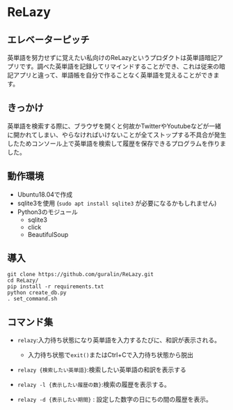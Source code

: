 # ReLazy
## エレベーターピッチ
英単語を努力せずに覚えたい私向けのReLazyというプロダクトは英単語暗記アプリです。調べた英単語を記録してリマインドすることができ、これは従来の暗記アプリと違って、単語帳を自分で作ることなく英単語を覚えることができます。

## きっかけ
英単語を検索する際に、ブラウザを開くと何故かTwitterやYoutubeなどが一緒に開かれてしまい、やらなければいけないことが全てストップする不具合が発生したためコンソール上で英単語を検索して履歴を保存できるプログラムを作りました。

## 動作環境
- Ubuntu18.04で作成
- sqlite3を使用 (`sudo apt install sqlite3` が必要になるかもしれません)
- Python3のモジュール
    - sqlite3
    - click
    - BeautifulSoup

## 導入
~~~
git clone https://github.com/guralin/ReLazy.git
cd ReLazy/
pip install -r requirements.txt
python create_db.py
. set_command.sh
~~~
## コマンド集
- `relazy`:入力待ち状態になり英単語を入力するたびに、和訳が表示される。
    - 入力待ち状態で`exit()`またはCtrl+Cで入力待ち状態から脱出

- `relazy {検索したい英単語}`:検索したい英単語の和訳を表示する

- `relazy -l {表示したい履歴の数}`:検索の履歴を表示する。

- `relazy -d {表示したい期間}` : 設定した数字の日にちの間の履歴を表示。

